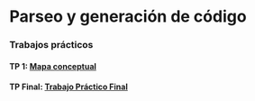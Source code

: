 # Parseo y generación de código

### Trabajos prácticos

#### TP 1: [Mapa conceptual](/TPS/tp1.md)

#### TP Final: [Trabajo Práctico Final](/TPS/elysion.md)


